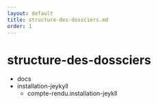 ```yaml
---
layout: default
title: structure-des-dossciers.md
order: 1
---
```

<!--  -->

# structure-des-dossciers

- docs 
 - installation-jeykyll
    - compte-rendu.installation-jeykll
